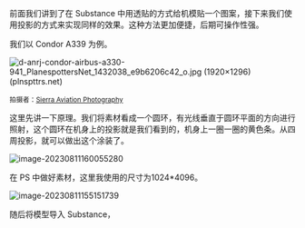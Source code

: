 前面我们讲到了在 Substance 中用透贴的方式给机模贴一个图案，接下来我们使用投影的方式来实现同样的效果。这种方法更加便捷，后期可操作性强。

我们以 Condor A339 为例。

![d-anrj-condor-airbus-a330-941_PlanespottersNet_1432038_e9b6206c42_o.jpg (1920×1296) (plnspttrs.net)](https://cdn.plnspttrs.net/03313/d-anrj-condor-airbus-a330-941_PlanespottersNet_1432038_e9b6206c42_o.jpg)

<small>拍摄者：[Sierra Aviation Photography](https://www.planespotters.net/photos/gallery/Sierra-Aviation-Photography)</small>

这里先讲一下原理。我们将素材看成一个圆环，有光线垂直于圆环平面的方向进行照射，这个圆环在机身上的投影就是我们看到的，机身上一圈一圈的黄色条。从四周投影，就可以做出这个涂装了。

![image-20230811160055280](https://bu.dusays.com/2023/08/11/64d5eaca23279.png)

在 PS 中做好素材，这里我使用的尺寸为1024*4096。

![image-20230811155151739](https://bu.dusays.com/2023/08/11/64d5e860ef8f9.png)

随后将模型导入 Substance，